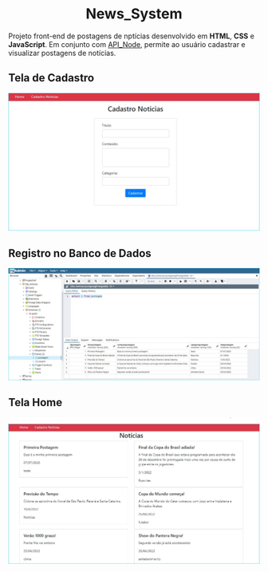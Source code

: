 <h1 align="center">
   News_System
</h1>  

Projeto front-end de postagens de nptícias desenvolvido em **HTML**, **CSS** e **JavaScript**. Em conjunto com <a href="https://github.com/Gilvan-R-A/API_Node">API_Node</a>, permite ao usuário cadastrar e visualizar postagens de notícias.   

## Tela de Cadastro

![Tela de cadastro](img/TelaDeCadastro.jpg)   

## Registro no Banco de Dados   

![Registro no banco de dados](img/registroNoBanco.jpg)   

## Tela Home
![Home](img/Home.jpg)









